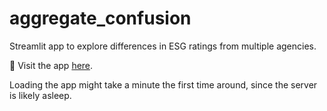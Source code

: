 # aggregate_confusion
Streamlit app to explore differences in ESG ratings from multiple agencies.

:rocket: Visit the app [here](http://secret-scrubland-39643.herokuapp.com).

Loading the app might take a minute the first time around, since the server is likely asleep.
